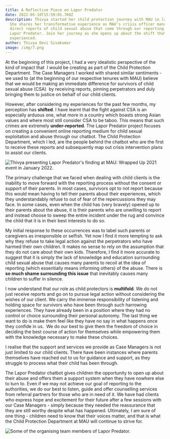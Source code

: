 ```yaml
---
title: A Reflective Piece on Lapor Predator
date: 2022-05-10T15:59:01.760Z
description: Thivya started her child protection journey with MAU in late 2021.
  She shares her transformative experience as MAU's crisis officer managing
  direct reports of child sexual abuse that come through our reporting chatbot,
  Lapor Predator. Join her journey as she opens up about the shift that she
  experienced.
author: Thivya Devi Sivakumar
image: /img/7.png
---
```

At the beginning of this project, I had a very idealistic perspective of the kind of impact that  I would be creating as part of the Child Protection Department. The Case Managers I worked with shared similar sentiments - we used to (at the beginning of our respective tenures with MAU) believe that we would be making an immediate difference for survivors of child sexual abuse (CSA)  by receiving reports, pinning perpetrators and duly bringing them to justice on behalf of our child clients.

However, after considering my experiences for the past few months, my perception has **shifted**. I have learnt that the fight against CSA is an especially arduous one, what more in a country which boasts strong Asian values and where most still consider CSA to be taboo. This means that such crimes are extremely **under-reported**. The Lapor Predator project focuses on creating a convenient online reporting medium for child sexual exploitation and abuse through our chatbot. The Child Protection Department, which I led, are the people behind the chatbot who are the first to receive these reports and subsequently map out crisis intervention plans to assist our clients.

![](/img/pxl_20220109_124910264.jpg "Thivya presenting Lapor Predator's finding at MAU: Wrapped Up 2021 event in January 2022.")

The primary challenge that we faced when dealing with child clients is the inability to move forward with the reporting process without the consent or support of their parents. In most cases, survivors opt to not report because this would mean having to tell their parents about their experiences, which they understandably refuse to out of fear of the repercussions they may face. In some cases, even when the child has (very bravely) opened up to their parents about the abuse, it is their parents who are unwilling to report and instead choose to sweep the entire incident under the rug and convince the child that it is in their best interests to do so. 

My initial response to these occurrences was to label such parents or caregivers as irresponsible or selfish. Yet now I find it more tempting to ask why they refuse to take legal action against the perpetrators who have harmed their own children. It makes no sense to rely on the assumption that they do not care about their own kids. Therefore, I find it more accurate to suggest that it is simply the lack of knowledge and education surrounding child sexual abuse that causes many parents to recoil at the idea of reporting (which essentially means informing others) of the abuse. There is **so much shame surrounding this issue** that inevitably causes many children to suffer in silence. 

I now understand that our role as child protectors is **multifold**. We do not just receive reports and go on to pursue legal action without considering the wishes of our client. We carry the immense responsibility of listening and holding space for survivors who have been through such harrowing experiences. They have already been in a position where they had no control or choice surrounding their personal autonomy. The last thing we want to do is make them feel like they have no say in what happens once they confide in us.  We do our best to give them the freedom of choice in deciding the best course of action for themselves while empowering them with the knowledge necessary to make these choices.

I realise that the support and services we provide as Case Managers is not just limited to our child clients. There have been instances where parents themselves have reached out to us for guidance and support, as they struggle to process what their child has been through. 

The Lapor Predator chatbot gives children the opportunity to open up about their abuse and offers them a support system when they have nowhere else to turn to. Even if we may not achieve our goal of reporting to the authorities, we do our best to listen, guide and offer counselling services from referral partners for those who are in need of it. We have had clients who express hope and excitement for their future after a few sessions with our Case Managers - simply because they needed the reassurance that they are still worthy despite what has happened. Ultimately, I am sure of one thing - children need to know that their voices matter, and that is what the Child Protection Department at MAU will continue to strive for.

![](/img/pxl_20220109_143123940.jpg "Some of the organising team members of Lapor Predator.")